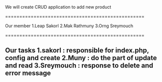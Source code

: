 We will create CRUD application to add new product

=================================================

Our member
1.Leap Sakorl
2.Mak Rathmuny
3.Orng Sreymouch

=================================================

Our tasks
1.sakorl : responsible for index.php, config and create
2.Muny : do the part of update and read
3.Sreymouch : response to delete and error message
---------------------------------------------------
